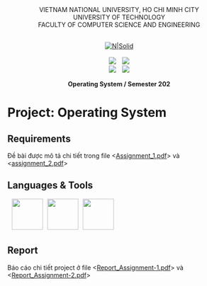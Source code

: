 <div align="center">
VIETNAM NATIONAL UNIVERSITY, HO CHI MINH CITY
<br />
UNIVERSITY OF TECHNOLOGY
<br />
FACULTY OF COMPUTER SCIENCE AND ENGINEERING
<br />
<br />

[![N|Solid](https://upload.wikimedia.org/wikipedia/commons/thumb/d/de/HCMUT_official_logo.png/238px-HCMUT_official_logo.png)](https://www.hcmut.edu.vn/vi)
<br />
<br />
<img src="https://img.shields.io/github/stars/toanvo4121/CSE-OperatingSystem_Assignments?color=white&logo=github">&emsp;<img src="https://img.shields.io/github/last-commit/toanvo4121/CSE-OperatingSystem_Assignments?color=blue">
<br />
<img src="https://img.shields.io/github/languages/top/toanvo4121/CSE-OperatingSystem_Assignments?color=yellow&logo=c&logoColor=yellow">&emsp;<img src="https://img.shields.io/github/repo-size/toanvo4121/CSE-OperatingSystem_Assignments?color=orange&label=size&logo=git&logoColor=orange">
<br />

**Operating System / Semester 202**
<br/>

</div>

# Project: Operating System

## Requirements
Đề bài được mô tả chi tiết trong file <[Assignment_1.pdf](https://github.com/toanvo4121/CSE-OperatingSystem_Assignments/files/7768397/Assignment_1.pdf)> và <[assignment_2.pdf](https://github.com/toanvo4121/CSE-OperatingSystem_Assignments/files/7768402/assignment_2.pdf)>

## Languages & Tools

<img src="https://img.icons8.com/color/96/000000/c-programming.png" align="center" style="margin-left:10px;margin-bottom:5px;" width=70px/><img src="https://img.icons8.com/color/96/000000/linux--v1.png" align="center" style="margin-left:10px;margin-bottom:5px;" width=70px/><img src="https://img.icons8.com/fluency/96/000000/old-vmware-logo.png" align="center" style="margin-left:10px;margin-bottom:5px;" width=70px/>

## Report
Báo cáo chi tiết project ở file <[Report_Assignment-1.pdf](https://github.com/toanvo4121/CSE-OperatingSystem_Assignments/files/7768421/Report_Assignment-1.pdf)> và <[Report_Assignment-2.pdf](https://github.com/toanvo4121/CSE-OperatingSystem_Assignments/files/7768419/Report_Assignment-2.pdf)>
